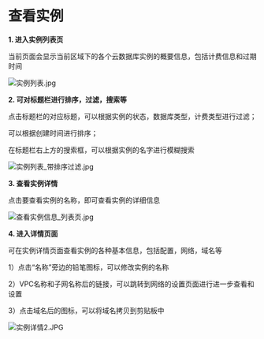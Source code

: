# **查看实例**

**1. 进入实例列表页**

当前页面会显示当前区域下的各个云数据库实例的概要信息，包括计费信息和过期时间

![实例列表.jpg](https://img1.jcloudcs.com/cms/c6667a5c-2122-41c0-a2bd-a4542c60dfcc20171106102449.jpg)

**2. 可对标题栏进行排序，过滤，搜索等**

点击标题栏的对应标题，可以根据实例的状态，数据库类型，计费类型进行过滤；

可以根据创建时间进行排序；

在标题栏右上方的搜索框，可以根据实例的名字进行模糊搜索

![实例列表_带排序过滤.jpg](https://img1.jcloudcs.com/cms/29e97ef2-9fc8-4851-8058-d213e499993220171106102919.jpg)

**3. 查看实例详情**

点击要查看实例的名称，即可查看实例的详细信息

![查看实例信息_列表页.jpg](https://img1.jcloudcs.com/cms/9820f249-b179-4132-83e6-04370d940e4920171106103916.jpg)

**4. 进入详情页面**

可在实例详情页面查看实例的各种基本信息，包括配置，网络，域名等

1）点击“名称”旁边的铅笔图标，可以修改实例的名称

2）VPC名称和子网名称后的链接，可以跳转到网络的设置页面进行进一步查看和设置

3）点击域名后的图标，可以将域名拷贝到剪贴板中

![实例详情2.JPG](https://img1.jcloudcs.com/cms/ed8551ed-87ff-4ac9-b224-84e326bd8de620180211100931.JPG)
